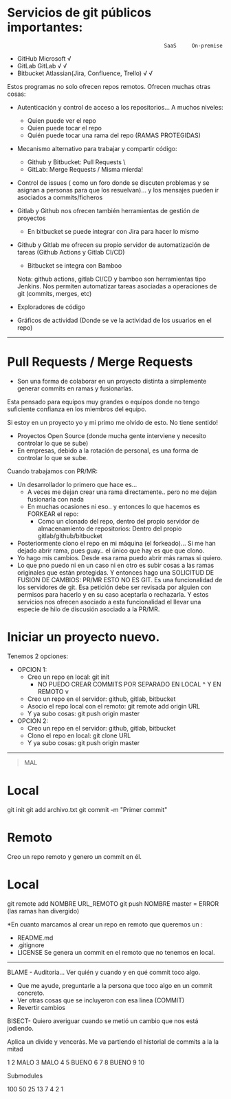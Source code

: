 # Servicios de git públicos importantes:
                                                       SaaS     On-premise
- GitHub        Microsoft                               √
- GitLab        GitLab                                  √           √
- Bitbucket     Atlassian(Jira, Confluence, Trello)     √           √

Estos programas no solo ofrecen repos remotos. Ofrecen muchas otras cosas:
- Autenticación y control de acceso a los repositorios... A muchos niveles:
    - Quien puede ver el repo
    - Quien puede tocar el repo
    - Quién puede tocar una rama del repo (RAMAS PROTEGIDAS)
- Mecanismo alternativo para trabajar y compartir código:
  - Github y Bitbucket:     Pull Requests   \
  - GitLab:                 Merge Requests  / Misma mierda!
- Control de issues ( como un foro donde se discuten problemas y se asignan a personas para que los resuelvan)... y los mensajes pueden ir asociados a commits/ficheros
- Gitlab y Github nos ofrecen también herramientas de gestión de proyectos
  - En bitbucket se puede integrar con Jira para hacer lo mismo
- Github y Gitlab me ofrecen su propio servidor de automatización de tareas (Github Actions y Gitlab CI/CD)
  - Bitbucket se integra con Bamboo
  
  Nota: github actions, gitlab CI/CD y bamboo son herramientas tipo Jenkins.
  Nos permiten automatizar tareas asociadas a operaciones de git (commits, merges, etc)
- Exploradores de código
- Gráficos de actividad (Donde se ve la actividad de los usuarios en el repo)

---

# Pull Requests / Merge Requests

- Son una forma de colaborar en un proyecto distinta a simplemente generar commits en ramas y fusionarlas.

Esta pensado para equipos muy grandes o equipos donde no tengo suficiente confianza en los miembros del equipo.

Si estoy en un proyecto yo y mi primo me olvido de esto. No tiene sentido!
- Proyectos Open Source (donde mucha gente interviene y necesito controlar lo que se sube)
- En empresas, debido a la rotación de personal, es una forma de controlar lo que se sube.


Cuando trabajamos con PR/MR:
- Un desarrollador lo primero que hace es...
  - A veces me dejan crear una rama directamente.. pero no me dejan fusionarla con nada
  - En muchas ocasiones ni eso.. y entonces lo que hacemos es FORKEAR el repo:
      - Como un clonado del repo, dentro del propio servidor de almacenamiento de repositorios:
        Dentro del propio gitlab/github/bitbucket
- Posteriormente clono el repo en mi máquina (el forkeado)... Si me han dejado abrir rama, pues guay.. el único que hay es que que clono.
- Yo hago mis cambios. Desde esa rama puedo abrir más ramas si quiero.
- Lo que pno puedo ni en un caso ni en otro es subir cosas a las ramas originales que están protegidas. Y entonces hago una SOLICITUD DE FUSION DE CAMBIOS: PR/MR
  ESTO NO ES GIT. Es una funcionalidad de los servidores de git.
  Esa petición debe ser revisada por alguien con permisos para hacerlo y en su caso aceptarla o rechazarla. Y estos servicios nos ofrecen asociado a esta funcionalidad el llevar una especie de hilo de discusión asociado a la PR/MR. 



# Iniciar un proyecto nuevo.

Tenemos 2 opciones:
- OPCION 1: 
  - Creo un repo en local: git init
    - NO PUEDO CREAR COMMITS POR SEPARADO EN LOCAL ^ Y EN REMOTO v
  - Creo un repo en el servidor: github, gitlab, bitbucket
  - Asocio el repo local con el remoto: git remote add origin URL
  - Y ya subo cosas: git push origin master
- OPCION 2:
  - Creo un repo en el servidor: github, gitlab, bitbucket
  - Clono el repo en local: git clone URL
  - Y ya subo cosas: git push origin master


---

> MAL

# Local
git init
git add archivo.txt
git commit -m "Primer commit"

# Remoto
Creo un repo remoto y genero un commit en él.

# Local
git remote add NOMBRE URL_REMOTO
git push NOMBRE master = ERROR (las ramas han divergido)

*En cuanto marcamos al crear un repo en remoto que queremos un :
- README.md
- .gitignore
- LICENSE
Se genera un commit en el remoto que no tenemos en local. 

---

BLAME - Auditoria... Ver quién y cuando y en qué commit toco algo.
- Que me ayude, preguntarle a la persona que toco algo en un commit concreto.
- Ver otras cosas que se incluyeron con esa linea (COMMIT)
- Revertir cambios

BISECT- Quiero averiguar cuando se metió un cambio que nos está jodiendo.

Aplica un divide y vencerás. Me va partiendo el historial de commits a la la mitad


1
2    MALO
3   MALO
4
5   BUENO
6
7
8   BUENO
9
10





Submodules


100
 50
 25
 13
  7
  4
  2
  1